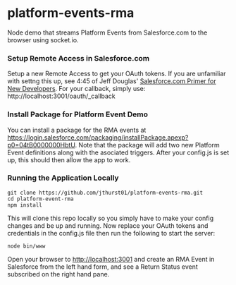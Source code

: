 platform-events-rma
=======================

Node demo that streams Platform Events from Salesforce.com to the browser using socket.io. 

### Setup Remote Access in Salesforce.com

Setup a new Remote Access to get your OAuth tokens. If you are unfamiliar with settng this up, see 4:45 of Jeff Douglas' [Salesforce.com Primer for New Developers](http://www.youtube.com/watch?v=fq2ju2ML9GM). For your callback, simply use: http://localhost:3001/oauth/_callback

### Install Package for Platform Event Demo

You can install a package for the RMA events at https://login.salesforce.com/packaging/installPackage.apexp?p0=04tB0000000HbtU.  Note that the package will add two new Platform Event definitions along with the asociated triggers.  After your config.js is set up, this should then allow the app to work.

### Running the Application Locally

```
git clone https://github.com/jthurst01/platform-events-rma.git
cd platform-event-rma
npm install
```

This will clone this repo locally so you simply have to make your config changes and be up and running. Now replace your OAuth tokens and credentials in the config.js file then run the following to start the server:

```
node bin/www
```

Open your browser to  [http://localhost:3001](http://localhost:3001) and create an RMA Event in Salesforce from the left hand form, and see a Return Status event subscribed on the right hand pane.
